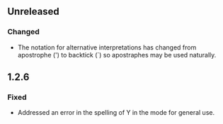 ## Unreleased
### Changed
- The notation for alternative interpretations has changed from apostrophe (')
  to backtick (`) so apostraphes may be used naturally.

## 1.2.6
### Fixed
- Addressed an error in the spelling of Y in the mode for general use.
